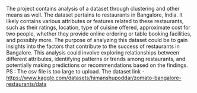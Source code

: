 The project contains analysis of a dataset through clustering and other means as well.
The dataset pertains to restaurants in Bangalore, India. It likely contains various attributes or features related to these restaurants, such as their ratings, location, type of cuisine offered, approximate cost for two people, whether they provide online ordering or table booking facilities, and possibly more.
The purpose of analyzing this dataset could be to gain insights into the factors that contribute to the success of restaurants in Bangalore. This analysis could involve exploring relationships between different attributes, identifying patterns or trends among restaurants, and potentially making predictions or recommendations based on the findings.
PS : The csv file is too large to upload. The dataset link - https://www.kaggle.com/datasets/himanshupoddar/zomato-bangalore-restaurants/data
